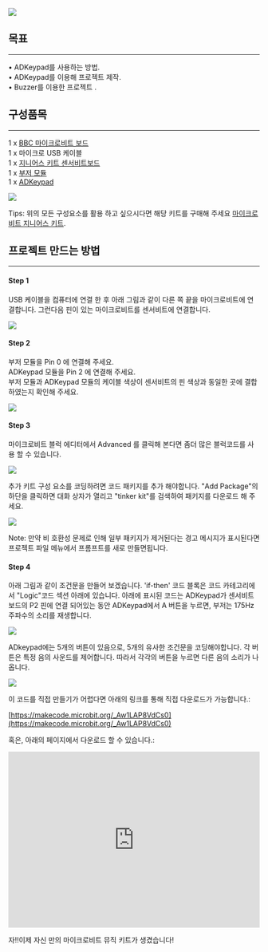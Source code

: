 

![](https://i.imgur.com/cqLH6Bs.jpg)  

## 목표  
---

•	ADKeypad를 사용하는 방법.  
•	ADKeypad를 이용해 프로젝트 제작.  
•	Buzzer를 이용한 프로젝트 .  


## 구성품목  
---

1 x [BBC 마이크로비트 보드](http://www.icbanq.com/shop/templete_list.asp?t_idx=163)  
1 x 마이크로 USB 케이블  
1 x [지니어스 키트 센서비트보드](http://www.icbanq.com/shop/templete_list.asp?t_idx=163)  
1 x [부저 모듈](http://www.icbanq.com/shop/templete_list.asp?t_idx=163)  
1 x [ADKeypad](http://www.icbanq.com/shop/templete_list.asp?t_idx=163)  

![](https://i.imgur.com/BJ5WTuI.jpg)  

Tips: 위의 모든 구성요소를 활용 하고 싶으시다면 해당 키트를 구매해 주세요 [마이크로비트 지니어스 키트](http://www.icbanq.com/shop/templete_list.asp?t_idx=163).  


## 프로젝트 만드는 방법  
---

#### Step 1  

USB 케이블을 컴퓨터에 연결 한 후 아래 그림과 같이 다른 쪽 끝을 마이크로비트에 연결합니다. 그런다음 핀이 있는 마이크로비트를 센서비트에 연결합니다.  

![](https://i.imgur.com/DdX7fE9.jpg)  

#### Step 2  

부저 모듈을 Pin 0 에 연결해 주세요.  
ADKeypad 모듈을 Pin 2 에 연결해 주세요.  
부저 모듈과 ADKeypad 모듈의 케이블 색상이 센서비트의 핀 색상과 동일한 곳에 결합 하였는지 확인해 주세요.
 
![](https://i.imgur.com/EhTHEaU.jpg)  
 
#### Step 3  

마이크로비트 블럭 에디터에서 Advanced 를 클릭해 본다면 좀더 많은 블럭코드를 사용 할 수 있습니다.  

![](https://i.imgur.com/8wKkVPE.jpg)  

추가 키트 구성 요소를 코딩하려면 코드 패키지를 추가 해야합니다. "Add Package"의 하단을 클릭하면 대화 상자가 열리고 "tinker kit"를 검색하여 패키지를 다운로드 해 주세요.  

![](https://i.imgur.com/gvuN2rQ.png)  

Note: 만약 비 호환성 문제로 인해 일부 패키지가 제거된다는 경고 메시지가 표시된다면 프로젝트 파일 메뉴에서 프롬프트를 새로 만들면됩니다.  


#### Step 4  

아래 그림과 같이 조건문을 만들어 보겠습니다. 'if-then' 코드 블록은 코드 카테고리에서 "Logic"코드 섹션 아래에 있습니다.
아래에 표시된 코드는 ADKeypad가 센서비트 보드의 P2 핀에 연결 되어있는 동안 ADKeypad에서 A 버튼을 누르면, 부저는 175Hz 주파수의 소리를 재생합니다.

![](https://i.imgur.com/5bFh8GO.jpg)  
 
ADkeypad에는 5개의 버튼이 있음으로, 5개의 유사한 조건문을 코딩해야합니다.
각 버튼은 특정 음의 사운드를 제어합니다. 따라서 각각의 버튼을 누르면 다른 음의 소리가 나옵니다.

![](https://i.imgur.com/mAvF9Oi.jpg)  

이 코드를 직접 만들기가 어렵다면 아래의 링크를 통해 직접 다운로드가 가능합니다.:  

[https://makecode.microbit.org/_Aw1LAP8VdCs0](https://makecode.microbit.org/_Aw1LAP8VdCs0)

혹은, 아래의 페이지에서 다운로드 할 수 있습니다.:  

<div style="position:relative;height:0;padding-bottom:70%;overflow:hidden;"><iframe style="position:absolute;top:0;left:0;width:100%;height:100%;" src="https://makecode.microbit.org/#pub:_Aw1LAP8VdCs0" frameborder="0" sandbox="allow-popups allow-forms allow-scripts allow-same-origin"></iframe></div>    


자!!이제 자신 만의 마이크로비트 뮤직 키트가 생겼습니다!    
